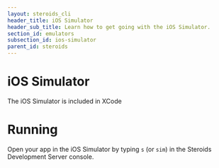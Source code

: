 ```yaml
---
layout: steroids_cli
header_title: iOS Simulator
header_sub_title: Learn how to get going with the iOS Simulator.
section_id: emulators
subsection_id: ios-simulator
parent_id: steroids
---
```


# iOS Simulator
The iOS Simulator is included in XCode

# Running

Open your app in the iOS Simulator by typing `s` (or `sim`) in the Steroids Development Server console.
